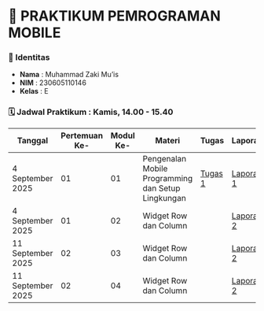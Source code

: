 # 📱 PRAKTIKUM PEMROGRAMAN MOBILE

### 👤 Identitas
- **Nama**  : Muhammad Zaki Mu’is  
- **NIM**   : 230605110146  
- **Kelas** : E

### 🗓️ Jadwal Praktikum : Kamis, 14.00 - 15.40 
| Tanggal           | Pertemuan Ke- | Modul Ke- | Materi                                             | Tugas                                                                 | Laporan                                                                 |
|-------------------|---------------|-------|----------------------------------------------------|----------------------------------------------------------------------|------------------------------------------------------------------------|
| 4 September 2025  | 01             | 01     | Pengenalan Mobile Programming dan Setup Lingkungan | [Tugas 1](https://github.com/zakimuis28/PrakMobile/tree/main/pengujian) | [Laporan 1]() |
| 4 September 2025 | 01             | 02     | Widget Row dan Column                              |                                                                      | [Laporan 2]() |
| 11 September 2025 | 02             | 03     | Widget Row dan Column                              |                                                                      | [Laporan 2]() |
| 11 September 2025 | 02             | 04     | Widget Row dan Column                              |                                                                      | [Laporan 2]() |

<!--
**zakimuis28/zakimuis28** is a ✨ _special_ ✨ repository because its `README.md` (this file) appears on your GitHub profile.

Here are some ideas to get you started:

- 🔭 I’m currently working on ...
- 🌱 I’m currently learning ...
- 👯 I’m looking to collaborate on ...
- 🤔 I’m looking for help with ...
- 💬 Ask me about ...
- 📫 How to reach me: ...
- 😄 Pronouns: ...
- ⚡ Fun fact: ...
-->
